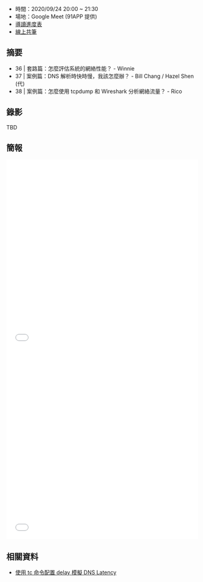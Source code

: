 
* 時間：2020/09/24 20:00 ~ 21:30
* 場地：Google Meet (91APP 提供)
* [導讀進度表](https://lds.guru/9tzsrm)
* [線上共筆](https://hackmd.io/587511NARCGKBqM7aHn4Kg)

## 摘要

* 36 | 套路篇：怎麼評估系統的網絡性能？ - Winnie
* 37 | 案例篇：DNS 解析時快時慢，我該怎麼辦？ - Bill Chang / Hazel Shen (代)
* 38 | 案例篇：怎麼使用 tcpdump 和 Wireshark 分析網絡流量？ - Rico

## 錄影

TBD

## 簡報

<embed src="/pdf/Linux/37_DNS-Resolution.pdf" type="application/pdf" width="100%" height="500px" />
<embed src="/pdf/Linux/38_use_tcpdump_Wireshark.pdf" type="application/pdf" width="100%" height="500px" />

## 相關資料

* [使用 tc 命令配置 delay 模擬 DNS Latency](http://arthurchiao.art/blog/dns-practice-zh/)